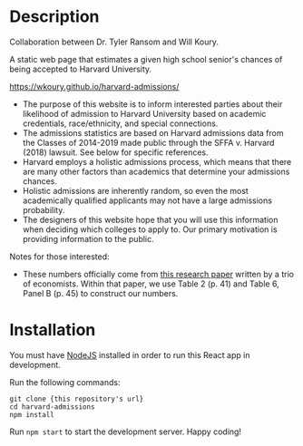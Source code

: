 # Description
Collaboration between Dr. Tyler Ransom and Will Koury.

A static web page that estimates a given high school senior's chances of being accepted to Harvard University.

https://wkoury.github.io/harvard-admissions/

* The purpose of this website is to inform interested parties about their likelihood of admission to Harvard University based on academic credentials, race/ethnicity, and special connections.
* The admissions statistics are based on Harvard admissions data from the Classes of 2014-2019 made public through the SFFA v. Harvard (2018) lawsuit. See below for specific references.
* Harvard employs a holistic admissions process, which means that there are many other factors than academics that determine your admissions chances.
* Holistic admissions are inherently random, so even the most academically qualified applicants may not have a large admissions probability.
* The designers of this website hope that you will use this information when deciding which colleges to apply to. Our primary motivation is providing information to the public.

Notes for those interested:
* These numbers officially come from [this research paper](https://tyleransom.github.io/research/legacyathlete.pdf) written by a trio of economists. Within that paper, we use Table 2 (p. 41) and Table 6, Panel B (p. 45) to construct our numbers.

# Installation
You must have [NodeJS](https://nodejs.org/) installed in order to run this React app in development.

Run the following commands:
```
git clone {this repository's url}
cd harvard-admissions
npm install
```

Run ```npm start``` to start the development server. Happy coding!
